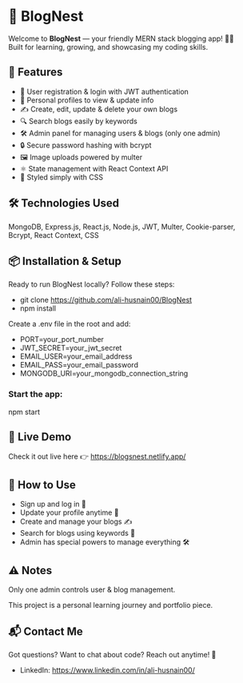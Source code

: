 # 🚀 BlogNest

Welcome to **BlogNest** — your friendly MERN stack blogging app! 📝✨  
Built for learning, growing, and showcasing my coding skills.

## 🎯 Features

- 🔐 User registration & login with JWT authentication  
- 👤 Personal profiles to view & update info  
- ✍️ Create, edit, update & delete your own blogs  
- 🔍 Search blogs easily by keywords  
- 🛠️ Admin panel for managing users & blogs (only one admin)  
- 🔒 Secure password hashing with bcrypt  
- 🖼️ Image uploads powered by multer  
- ⚛️ State management with React Context API  
- 🎨 Styled simply with CSS  

## 🛠️ Technologies Used

MongoDB, Express.js, React.js, Node.js, JWT, Multer, Cookie-parser, Bcrypt, React Context, CSS  

## 📦 Installation & Setup

Ready to run BlogNest locally? Follow these steps:
- git clone https://github.com/ali-husnain00/BlogNest
- npm install

Create a .env file in the root and add:
- PORT=your_port_number
- JWT_SECRET=your_jwt_secret
- EMAIL_USER=your_email_address
- EMAIL_PASS=your_email_password
- MONGODB_URI=your_mongodb_connection_string

### Start the app:
npm start

## 🚀 Live Demo
Check it out live here 👉 https://blogsnest.netlify.app/

## 📝 How to Use
- Sign up and log in 🔐
- Update your profile anytime 👤
- Create and manage your blogs ✍️
- Search for blogs using keywords 🔎
- Admin has special powers to manage everything 🛠️

## ⚠️ Notes
Only one admin controls user & blog management.

This project is a personal learning journey and portfolio piece.

## 📬 Contact Me
Got questions? Want to chat about code? Reach out anytime! 💬
- LinkedIn: https://www.linkedin.com/in/ali-husnain00/
